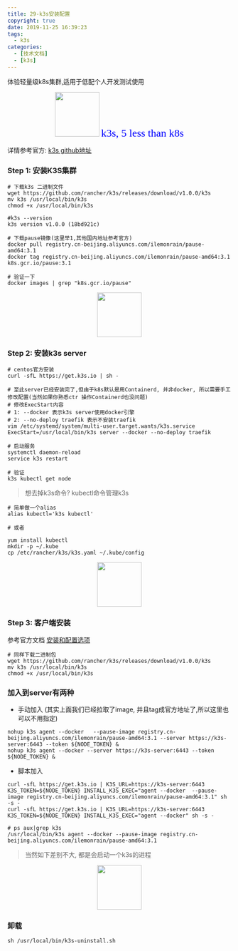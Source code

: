 ```yaml
---
title: 29-k3s安装配置
copyright: true
date: 2019-11-25 16:39:23
tags:
  - k3s
categories:
  - [技术文档]
  - [k3s]
---
```

体验轻量级k8s集群,适用于低配个人开发测试使用
<!-- more -->


<center>
<img src="http://zhangzw001.github.io/images/dockerniu.jpeg" width = "100" height = "100" style="border: 0"/>
<font color="blue" face="黑体" size=5> k3s, 5 less than k8s </font>
</center>

详情参考官方: [k3s github地址](https://github.com/rancher/k3s)


### Step 1: 安装K3S集群
```
# 下载k3s 二进制文件
wget https://github.com/rancher/k3s/releases/download/v1.0.0/k3s
mv k3s /usr/local/bin/k3s
chmod +x /usr/local/bin/k3s

#k3s --version
k3s version v1.0.0 (18bd921c)

# 下载pause镜像(这里举1,其他国内地址参考官方)
docker pull registry.cn-beijing.aliyuncs.com/ilemonrain/pause-amd64:3.1
docker tag registry.cn-beijing.aliyuncs.com/ilemonrain/pause-amd64:3.1 k8s.gcr.io/pause:3.1

# 验证一下
docker images | grep "k8s.gcr.io/pause"
```

<center>
<img src="http://zhangzw001.github.io/images/dockerniu.jpeg" width = "100" height = "100" style="border: 0"/>
</center>

### Step 2: 安装k3s server
```
# centos官方安装
curl -sfL https://get.k3s.io | sh -

# 至此server已经安装完了,但由于k8s默认是用Containerd, 并非docker, 所以需要手工修改配置(当然如果你熟悉ctr 操作Containerd也没问题)
# 修改ExecStart内容
# 1: --docker 表示k3s server使用docker引擎
# 2: --no-deploy traefik 表示不安装traefik
vim /etc/systemd/system/multi-user.target.wants/k3s.service
ExecStart=/usr/local/bin/k3s server --docker --no-deploy traefik

# 启动服务
systemctl daemon-reload
service k3s restart

# 验证
k3s kubectl get node
```

> 想去掉k3s命令? kubectl命令管理k3s
```
# 简单做一个alias
alias kubectl='k3s kubectl'

# 或者

yum install kubectl
mkdir -p ~/.kube
cp /etc/rancher/k3s/k3s.yaml ~/.kube/config

```

<center>
<img src="http://zhangzw001.github.io/images/dockerniu.jpeg" width = "100" height = "100" style="border: 0"/>
</center>

### Step 3: 客户端安装

参考官方文档 [安装和配置选项](https://rancher.com/docs/k3s/latest/en/installation/install-options/)

```
# 同样下载二进制包
wget https://github.com/rancher/k3s/releases/download/v1.0.0/k3s
mv k3s /usr/local/bin/k3s
chmod +x /usr/local/bin/k3s
```

### 加入到server有两种
- 手动加入 (其实上面我们已经拉取了image, 并且tag成官方地址了,所以这里也可以不用指定)
```
nohup k3s agent --docker   --pause-image registry.cn-beijing.aliyuncs.com/ilemonrain/pause-amd64:3.1 --server https://k3s-server:6443 --token ${NODE_TOKEN} &
nohup k3s agent --docker --server https://k3s-server:6443 --token ${NODE_TOKEN} &
```

- 脚本加入
```
curl -sfL https://get.k3s.io | K3S_URL=https://k3s-server:6443 K3S_TOKEN=${NODE_TOKEN} INSTALL_K3S_EXEC="agent --docker  --pause-image registry.cn-beijing.aliyuncs.com/ilemonrain/pause-amd64:3.1" sh -s -
curl -sfL https://get.k3s.io | K3S_URL=https://k3s-server:6443 K3S_TOKEN=${NODE_TOKEN} INSTALL_K3S_EXEC="agent --docker" sh -s -

# ps aux|grep k3s
/usr/local/bin/k3s agent --docker --pause-image registry.cn-beijing.aliyuncs.com/ilemonrain/pause-amd64:3.1
```

> 当然如下差别不大, 都是会启动一个k3s的进程


<center>
<img src="http://zhangzw001.github.io/images/dockerniu.jpeg" width = "100" height = "100" style="border: 0"/>
</center>

### 卸载
```
sh /usr/local/bin/k3s-uninstall.sh
```
